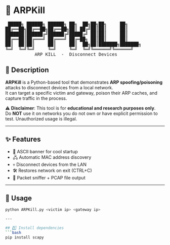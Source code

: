 
# 🥾 ARPKill

<pre>
 █████╗ ██████╗ ██████╗ ██╗  ██╗██╗██╗     ██╗     
██╔══██╗██╔══██╗██╔══██╗██║ ██╔╝██║██║     ██║     
███████║██████╔╝██████╔╝█████╔╝ ██║██║     ██║     
██╔══██║██╔═══╝ ██╔═══╝ ██╔═██╗ ██║██║     ██║     
██║  ██║██║     ██║     ██║  ██╗██║███████╗███████╗
╚═╝  ╚═╝╚═╝     ╚═╝     ╚═╝  ╚═╝╚══════╝╚══════╝
           ARP KILL  -  Disconnect Devices</pre>


## 📖 Description
**ARPKill** is a Python-based tool that demonstrates **ARP spoofing/poisoning** attacks to disconnect devices from a local network.  
It can target a specific victim and gateway, poison their ARP caches, and capture traffic in the process.  

⚠️ **Disclaimer**: This tool is for **educational and research purposes only**.  
Do **NOT** use it on networks you do not own or have explicit permission to test. Unauthorized usage is illegal.  

---

## ✨ Features
- 🎨 ASCII banner for cool startup
- 🖧 Automatic MAC address discovery
- 💀 Disconnect devices from the LAN
- 🛠️ Restores network on exit (CTRL+C)
- 📡 Packet sniffer + PCAP file output

---

## 🚀 Usage
```bash
python ARPKill.py <victim ip> <gateway ip>

---

## 1️⃣ Install dependencies
```bash
pip install scapy
